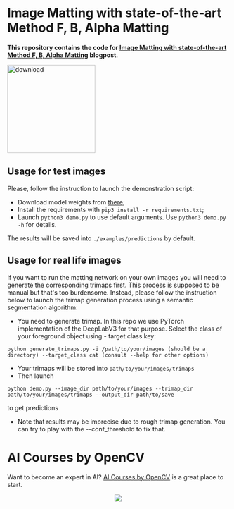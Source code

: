 # Image Matting with state-of-the-art Method F, B, Alpha Matting

**This repository contains the code for [Image Matting with state-of-the-art Method F, B, Alpha Matting](https://www.learnopencv.com/image-matting-with-state-of-the-art-method-f-b-alpha-matting/) blogpost**.

[<img src="https://learnopencv.com/wp-content/uploads/2022/07/download-button-e1657285155454.png" alt="download" width="200">](https://www.dropbox.com/sh/sypd5up8yi8ysbe/AAB6iBRRYbIWMcqOozfkeTtEa?dl=1)

## Usage for test images

Please, follow the instruction to launch the demonstration script:

- Download model weights from [there](https://drive.google.com/uc?id=1T_oiKDE_biWf2kqexMEN7ObWqtXAzbB1);
- Install the requirements with `pip3 install -r requirements.txt`;
- Launch `python3 demo.py` to use default arguments. Use `python3 demo.py -h` for details.

The results will be saved into `./examples/predictions` by default.

## Usage for real life images

If you want to run the matting network on your own images you will need to generate the corresponding trimaps first. 
This process is supposed to be manual but that's too burdensome. Instead, please follow the instruction below to launch the trimap generation process using a semantic segmentation algorithm:

- You need to generate trimap. In this repo we use PyTorch implementation of the DeepLabV3 for that purpose. Select the class of your foreground object using - target class key:

```
python generate_trimaps.py -i /path/to/your/images (should be a directory) --target_class cat (consult --help for other options)
```

- Your trimaps will be stored into `path/to/your/images/trimaps` 
- Then launch
```
python demo.py --image_dir path/to/your/images --trimap_dir path/to/your/images/trimaps --output_dir path/to/save
```
  to get predictions
- Note that results may be imprecise due to rough trimap generation. You can try to play with the --conf_threshold to fix that.

# AI Courses by OpenCV

Want to become an expert in AI? [AI Courses by OpenCV](https://opencv.org/courses/) is a great place to start. 

<a href="https://opencv.org/courses/">
<p align="center"> 
<img src="https://learnopencv.com/wp-content/uploads/2023/01/AI-Courses-By-OpenCV-Github.png">
</p>
</a>